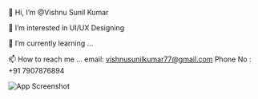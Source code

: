
👋 Hi, I’m @Vishnu Sunil Kumar

👀 I’m interested in UI/UX Designing

🌱 I’m currently learning ...

📫 How to reach me ...
email: vishnusunilkumar77@gmail.com
Phone No : +91 7907876894




![App Screenshot](https://github.com/user-attachments/assets/f66b4fc0-8a9a-4ee5-bf4a-2bcaf0f1dcd6)

